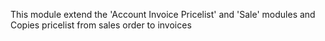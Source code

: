 This module extend the 'Account Invoice Pricelist' and 'Sale' modules
and Copies pricelist from sales order to invoices
